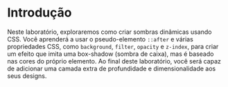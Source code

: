 # Introdução

Neste laboratório, exploraremos como criar sombras dinâmicas usando CSS. Você aprenderá a usar o pseudo-elemento `::after` e várias propriedades CSS, como `background`, `filter`, `opacity` e `z-index`, para criar um efeito que imita uma box-shadow (sombra de caixa), mas é baseado nas cores do próprio elemento. Ao final deste laboratório, você será capaz de adicionar uma camada extra de profundidade e dimensionalidade aos seus designs.
